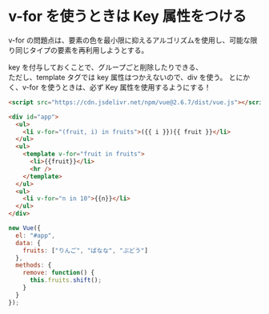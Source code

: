 # v-for を使うときは Key 属性をつける

v-for の問題点は、要素の色を最小限に抑えるアルゴリズムを使用し、可能な限り同じタイプの要素を再利用しようとする。

key を付与しておくことで、グループごと削除したりできる、  
ただし、template タグでは key 属性はつかえないので、div を使う。
とにかく、v-for を使うときは、必ず Key 属性を使用するようにする！

```html
<script src="https://cdn.jsdelivr.net/npm/vue@2.6.7/dist/vue.js"></script>

<div id="app">
  <ul>
    <li v-for="(fruit, i) in fruits">({{ i }}){{ fruit }}</li>
  </ul>
  <ul>
    <template v-for="fruit in fruits">
      <li>{{fruit}}</li>
      <hr />
    </template>
  </ul>
  <ul>
    <li v-for="n in 10">{{n}}</li>
  </ul>
</div>
```

```javascript
new Vue({
  el: "#app",
  data: {
    fruits: ["りんご", "ばなな", "ぶどう"]
  },
  methods: {
    remove: function() {
      this.fruits.shift();
    }
  }
});
```

